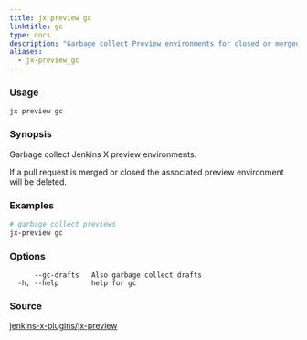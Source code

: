 ```yaml
---
title: jx preview gc
linktitle: gc
type: docs
description: "Garbage collect Preview environments for closed or merged Pull Requests"
aliases:
  - jx-preview_gc
---
```


### Usage

```
jx preview gc
```

### Synopsis

Garbage collect Jenkins X preview environments. 

If a pull request is merged or closed the associated preview environment will be deleted.

### Examples

  ```bash
  # garbage collect previews
  jx-preview gc

  ```
### Options

```
      --gc-drafts   Also garbage collect drafts
  -h, --help        help for gc
```



### Source

[jenkins-x-plugins/jx-preview](https://github.com/jenkins-x-plugins/jx-preview)
